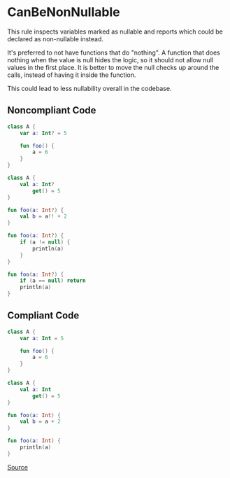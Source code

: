 # CanBeNonNullable

This rule inspects variables marked as nullable and reports which could be
declared as non-nullable instead.

It's preferred to not have functions that do "nothing".
A function that does nothing when the value is null hides the logic,
so it should not allow null values in the first place.
It is better to move the null checks up around the calls,
instead of having it inside the function.

This could lead to less nullability overall in the codebase.

## Noncompliant Code

```kotlin
class A {
    var a: Int? = 5

    fun foo() {
        a = 6
    }
}

class A {
    val a: Int?
        get() = 5
}

fun foo(a: Int?) {
    val b = a!! + 2
}

fun foo(a: Int?) {
    if (a != null) {
        println(a)
    }
}

fun foo(a: Int?) {
    if (a == null) return
    println(a)
}
```
## Compliant Code

```kotlin
class A {
    var a: Int = 5

    fun foo() {
        a = 6
    }
}

class A {
    val a: Int
        get() = 5
}

fun foo(a: Int) {
    val b = a + 2
}

fun foo(a: Int) {
    println(a)
}
```

[Source](https://detekt.dev/docs/rules/style#canbenonnullable)
